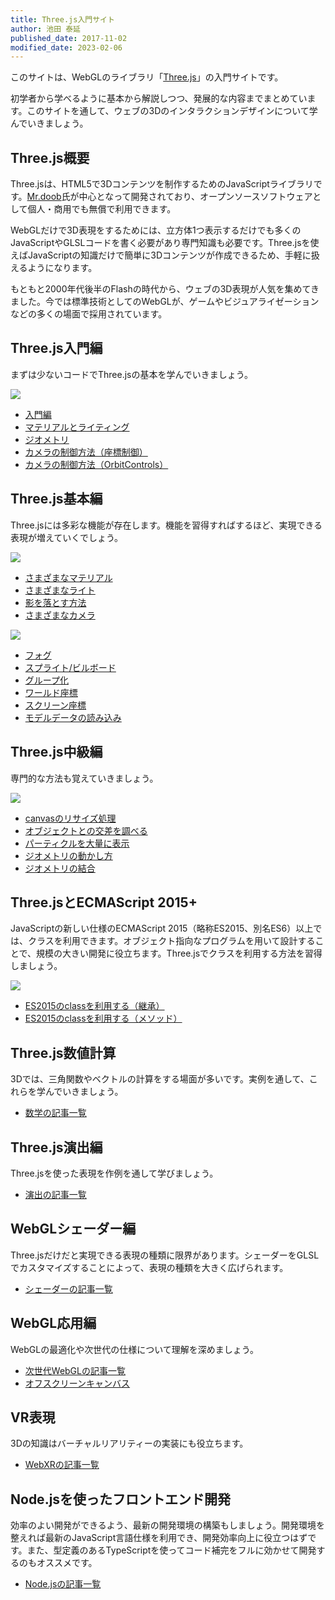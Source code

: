 ```yaml
---
title: Three.js入門サイト
author: 池田 泰延
published_date: 2017-11-02
modified_date: 2023-02-06
---
```


このサイトは、WebGLのライブラリ「[Three.js](https://threejs.org)」の入門サイトです。

初学者から学べるように基本から解説しつつ、発展的な内容までまとめています。このサイトを通して、ウェブの3Dのインタラクションデザインについて学んでいきましょう。

## Three.js概要

Three.jsは、HTML5で3Dコンテンツを制作するためのJavaScriptライブラリです。[Mr.doob](http://mrdoob.com)氏が中心となって開発されており、オープンソースソフトウェアとして個人・商用でも無償で利用できます。


WebGLだけで3D表現をするためには、立方体1つ表示するだけでも多くのJavaScriptやGLSLコードを書く必要があり専門知識も必要です。Three.jsを使えばJavaScriptの知識だけで簡単に3Dコンテンツが作成できるため、手軽に扱えるようになります。

もともと2000年代後半のFlashの時代から、ウェブの3D表現が人気を集めてきました。今では標準技術としてのWebGLが、ゲームやビジュアライゼーションなどの多くの場面で採用されています。


## Three.js入門編

まずは少ないコードでThree.jsの基本を学んでいきましょう。

![](../imgs/camera_orbitcontrols.png)

- [入門編](quickstart.md)
- [マテリアルとライティング](material_basic.md)
- [ジオメトリ](geometry_general.md)
- [カメラの制御方法（座標制御）](camera_position.md)
- [カメラの制御方法（OrbitControls）](camera_orbitcontrols.md)


## Three.js基本編

Three.jsには多彩な機能が存在します。機能を習得すればするほど、実現できる表現が増えていくでしょう。

![](../imgs/material_variation_toon.png)

- [さまざまなマテリアル](material_variation.md)
- [さまざまなライト](light_variation.md)
- [影を落とす方法](light_shadowmap.md)
- [さまざまなカメラ](camera_variation.md)

![](../imgs/sprite.png)

- [フォグ](fog.md)
- [スプライト/ビルボード](sprite.md)
- [グループ化](object3d_group.md)
- [ワールド座標](position_world.md)
- [スクリーン座標](position_project.md)
- [モデルデータの読み込み](model_basic.md)


## Three.js中級編

専門的な方法も覚えていきましょう。

![](../imgs/raycast.png)

- [canvasのリサイズ処理](renderer_resize.md)
- [オブジェクトとの交差を調べる](raycast.md)
- [パーティクルを大量に表示](points.md)
- [ジオメトリの動かし方](position_attributes.md)
- [ジオメトリの結合](geometry_merge.md)

## Three.jsとECMAScript 2015+

JavaScriptの新しい仕様のECMAScript 2015（略称ES2015、別名ES6）以上では、クラスを利用できます。オブジェクト指向なプログラムを用いて設計することで、規模の大きい開発に役立ちます。Three.jsでクラスを利用する方法を習得しましょう。

![](../imgs/index-h2-es2015.png)

- [ES2015のclassを利用する（継承）](class.md)
- [ES2015のclassを利用する（メソッド）](class_method.md)

## Three.js数値計算

3Dでは、三角関数やベクトルの計算をする場面が多いです。実例を通して、これらを学んでいきましょう。


- [数学の記事一覧](math.md)

## Three.js演出編

Three.jsを使った表現を作例を通して学びましょう。


- [演出の記事一覧](effect.md)

## WebGLシェーダー編

Three.jsだけだと実現できる表現の種類に限界があります。シェーダーをGLSLでカスタマイズすることによって、表現の種類を大きく広げられます。


- [シェーダーの記事一覧](shader.md)

## WebGL応用編

WebGLの最適化や次世代の仕様について理解を深めましょう。


- [次世代WebGLの記事一覧](webgl_next.md)
- [オフスクリーンキャンバス](offscreencanvas.md)


## VR表現

3Dの知識はバーチャルリアリティーの実装にも役立ちます。


- [WebXRの記事一覧](webxr.md)

## Node.jsを使ったフロントエンド開発

効率のよい開発ができるよう、最新の開発環境の構築もしましょう。開発環境を整えれば最新のJavaScript言語仕様を利用でき、開発効率向上に役立つはずです。また、型定義のあるTypeScriptを使ってコード補完をフルに効かせて開発するのもオススメです。


- [Node.jsの記事一覧](nodejs.md)

